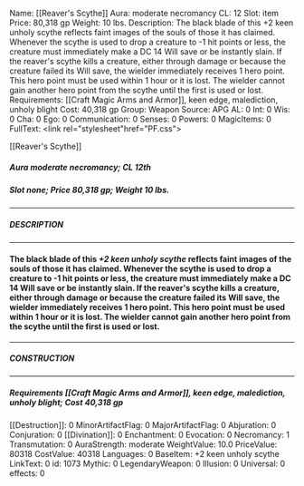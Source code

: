 Name: [[Reaver's Scythe]]
Aura: moderate necromancy
CL: 12
Slot: item
Price: 80,318 gp
Weight: 10 lbs.
Description: The black blade of this +2 keen unholy scythe reflects faint images of the souls of those it has claimed. Whenever the scythe is used to drop a creature to -1 hit points or less, the creature must immediately make a DC 14 Will save or be instantly slain. If the reaver's scythe kills a creature, either through damage or because the creature failed its Will save, the wielder immediately receives 1 hero point. This hero point must be used within 1 hour or it is lost. The wielder cannot gain another hero point from the scythe until the first is used or lost.
Requirements: [[Craft Magic Arms and Armor]], keen edge, malediction, unholy blight
Cost: 40,318 gp
Group: Weapon
Source: APG
AL: 0
Int: 0
Wis: 0
Cha: 0
Ego: 0
Communication: 0
Senses: 0
Powers: 0
MagicItems: 0
FullText: <link rel="stylesheet"href="PF.css"><div class="heading"><p class="alignleft">[[Reaver's Scythe]]</p><div style="clear: both;"></div></div><div><h5><b>Aura </b>moderate necromancy; <b>CL </b>12th</h5><h5><b>Slot </b>none; <b>Price </b>80,318 gp; <b>Weight </b>10 lbs.</h5></div><hr/><div><h5><b>DESCRIPTION</b></h5></div><hr/><div><h4><p>The black blade of this <i>+2 keen unholy scythe</i> reflects faint images of the souls of those it has claimed. Whenever the scythe is used to drop a creature to -1 hit points or less, the creature must immediately make a DC 14 Will save or be instantly slain. If the reaver's scythe kills a creature, either through damage or because the creature failed its Will save, the wielder immediately receives 1 hero point. This hero point must be used within 1 hour or it is lost. The wielder cannot gain another hero point from the scythe until the first is used or lost.</p></h4></div><hr/><div><h5><b>CONSTRUCTION</b></h5></div><hr/><div><h5><b>Requirements </b>[[Craft Magic Arms and Armor]], <i>keen edge</i>, <i>malediction</i>, <i>unholy blight</i>; <b>Cost </b>40,318 gp</h5></div>
[[Destruction]]: 0
MinorArtifactFlag: 0
MajorArtifactFlag: 0
Abjuration: 0
Conjuration: 0
[[Divination]]: 0
Enchantment: 0
Evocation: 0
Necromancy: 1
Transmutation: 0
AuraStrength: moderate
WeightValue: 10.0
PriceValue: 80318
CostValue: 40318
Languages: 0
BaseItem: +2 keen unholy scythe
LinkText: 0
id: 1073
Mythic: 0
LegendaryWeapon: 0
Illusion: 0
Universal: 0
effects: 0
